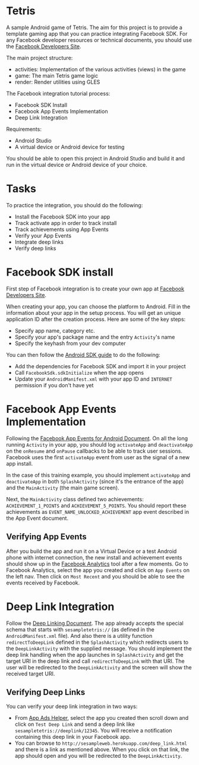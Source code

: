 # Tetris

A sample Android game of Tetris.
The aim for this project is to provide a template gaming app that you can practice integrating Facebook SDK. For any Facebook developer resources or technical documents, you should use the [Facebook Developers Site](https://developers.facebook.com/apps/).

The main project structure:
- activities: Implementation of the various activities (views) in the game
- game: The main Tetris game logic
- render: Render utilities using GLES

The Facebook integration tutorial process:
- Facebook SDK Install
- Facebook App Events Implementation
- Deep Link Integration

Requirements:
- Android Studio
- A virtual device or Android device for testing

You should be able to open this project in Android Studio and build it and run in the virtual device or Android device of your choice.

# Tasks

To practice the integration, you should do the following:

- Install the Facebook SDK into your app
- Track activate app in order to track install
- Track achievements using App Events
- Verify your App Events
- Integrate deep links
- Verify deep links

# Facebook SDK install

First step of Facebook integration is to create your own app at [Facebook Developers Site](https://developers.facebook.com/apps/).

When creating your app, you can choose the platform to Android. Fill in the information about your app in the setup process. You will get an unique application ID after the creation process. Here are some of the key steps:
- Specify app name, category etc.
- Specify your app's package name and the entry `Activity`'s name
- Specify the keyhash from your dev computer

You can then follow the [Android SDK guide](https://developers.facebook.com/docs/android/getting-started/) to do the following:
- Add the dependencies for Facebook SDK and import it in your project
- Call `FacebookSdk.sdkInitialize` when the app opens
- Update your `AndroidManifest.xml` with your app ID and `INTERNET` permission if you don't have yet


# Facebook App Events Implementation

Following the [Facebook App Events for Android Document](https://developers.facebook.com/docs/app-events/android). On all the long running `Activity` in your app, you should log `activateApp` and `deactivateApp` on the `onResume` and `onPause` callbacks to be able to track user sessions.
Facebook uses the first `activateApp` event from user as the signal of a new app install.

In the case of this training example, you should implement `activateApp` and `deactivateApp` in both `SplashActivity` (since it's the entrance of the app) and the `MainActivity` (the main game screen).

Next, the `MainActivity` class defined two achievements: `ACHIEVEMENT_1_POINTS` and `ACHIEVEMENT_5_POINTS`. You should report these achievements as `EVENT_NAME_UNLOCKED_ACHIEVEMENT` app event described in the App Event document.

## Verifying App Events

After you build the app and run it on a Virtual Device or a test Android phone with internet connection, the new install and achievement events should show up in the [Facebook Analytics](https://www.facebook.com/analytics/) tool after a few moments. Go to Facebook Analytics, select the app you created and click on `App Events` on the left nav. Then click on `Most Recent` and you should be able to see the events received by Facebook.

# Deep Link Integration

Follow the [Deep Linking Document](https://developers.facebook.com/docs/app-ads/deep-linking). The app already accepts the special schema that starts with `sesampletetris://` (as defined in the `AndroidManifest.xml` file). And also there is a utility function `redirectToDeepLink` defined in the `SplashActivity` which redirects users to the `DeepLinkActivity` with the supplied message. You should implement the deep link handling when the app launches in `SplashActivity` and get the target URI in the deep link and call `redirectToDeepLink` with that URI.
The user will be redirected to the `DeepLinkActivity` and the screen will show the received target URI.

## Verifying Deep Links

You can verify your deep link integration in two ways:
- From [App Ads Helper](https://developers.facebook.com/tools/app-ads-helper/), select the app you created then scroll down and click on `Test Deep Link` and send a deep link like `sesampletetris://deeplink/12345`. You will receive a notification containing this deep link in your Facebook app.
- You can browse to `http://sesampleweb.herokuapp.com/deep_link.html` and there is a link as mentioned above. When you click on that link, the app should open and you will be redirected to the `DeepLinkActivity`.
